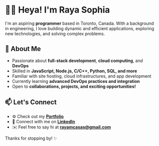 # 👋🏼 Heya! I'm Raya Sophia

I'm an aspiring **programmer** based in Toronto, Canada. With a background in engineering, I love building dynamic and efficient applications, exploring new technologies, and solving complex problems.  

## 🚀 About Me  
- Passionate about **full-stack development**, **cloud computing**, and **DevOps**  
- Skilled in **JavaScript, Node.js, C/C++, Python, SQL, and more**  
- Familiar with site hosting, cloud infrastructures, and app development
- Currently learning **advanced DevOps practices and integration**
- Open to **collaborations, projects, and exciting opportunities!**

## 📫 Let's Connect  
- ⚙️ Check out my **[Portfolio](https://rayasophia.github.io/portfolio)**  
- 💼 Connect with me on **[LinkedIn](https://www.linkedin.com/in/rayamcasas)**  
- ✉️ Feel free to say hi at **[rayamcasas@gmail.com](mailto:rayamcasas@gmail.com)**  

Thanks for stopping by! ✨
